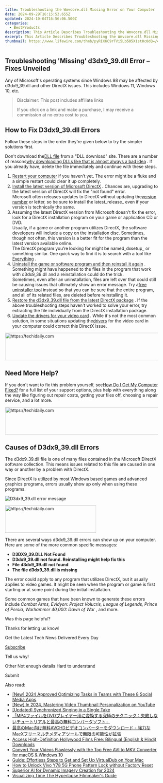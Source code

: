 ```yaml
---
title: Troubleshooting the Wmvcore.dll Missing Error on Your Computer
date: 2024-09-29T16:15:53.655Z
updated: 2024-10-04T16:56:06.500Z
categories:
  - BestProducts
description: This Article Describes Troubleshooting the Wmvcore.dll Missing Error on Your Computer
excerpt: This Article Describes Troubleshooting the Wmvcore.dll Missing Error on Your Computer
thumbnail: https://www.lifewire.com/thmb/pyRIXKC9rTVi5Lb5O5X1st0c0dQ=/400x300/filters:no_upscale():max_bytes(150000):strip_icc():format(webp)/wmvcore-dll-error-message-c160c079c9b248c9ab2a4d8b619a0163.png
---
```


## Troubleshooting 'Missing' d3dx9_39.dll Error – Fixes Unveiled
 Any of Microsoft's operating systems since Windows 98 may be affected by d3dx9\_39.dll and other DirectX issues. This includes Windows 11, Windows 10, etc.  

>  Disclaimer: This post includes affiliate links
>
>  If you click on a link and make a purchase, I may receive a commission at no extra cost to you.
>

## How to Fix D3dx9\_39.dll Errors

 Follow these steps in the order they're given below to try the simpler solutions first.

 Don't download the[DLL file](https://www.lifewire.com/what-is-a-dll-file-2625852) from a "DLL download" site. There are a number of reasons[why downloading DLLs like that is almost always a bad idea](https://www.lifewire.com/important-reasons-not-to-download-dll-files-2624455) . If you already have, delete the file immediately and continue with these steps.

1. [Restart your computer](https://www.lifewire.com/how-to-reboot-a-computer-2624568) if you haven't yet. The error might be a fluke and a simple restart could clear it up completely.
2. [Install the latest version of Microsoft DirectX](https://www.lifewire.com/how-to-download-install-directx-2624489) . Chances are, upgrading to the latest version of DirectX will fix the "not found" error.  
 Microsoft often releases updates to DirectX without updating the[version number](https://www.lifewire.com/version-number-2626043) or letter, so be sure to install the latest_release_ even if your version is technically the same.
3. Assuming the latest DirectX version from Microsoft doesn't fix the error, look for a DirectX installation program on your game or application CD or DVD.  
 Usually, if a game or another program utilizes DirectX, the software developers will include a copy on the installation disc. Sometimes, though not often, this version is a better fit for the program than the latest version available online.  
 The DirectX program you're looking for might be named_dxsetup_ or something similar. One quick way to find it is to search with a tool like [Everything](https://www.voidtools.com/) .
4. [Uninstall the game or software program and then reinstall it again](https://www.lifewire.com/what-is-the-proper-way-to-reinstall-a-software-program-2624478) . Something might have happened to the files in the program that work with d3dx9\_39.dll and a reinstallation could do the trick.  
 Sometimes, even after an uninstallation, files are left over that could still be causing issues that ultimately show an error message. Try a[free uninstaller tool](https://www.lifewire.com/free-uninstaller-programs-2625188) instead so that you can be sure that the entire program, and all of its related files, are deleted before reinstalling it.
5. [Restore the d3dx9_39.dll file from the latest DirectX package](https://www.lifewire.com/how-to-restore-a-missing-directx-dll-file-2624516) . If the above troubleshooting steps haven't worked to solve your error, try extracting the file individually from the DirectX installation package.
6. [Update the drivers for your video card](https://www.lifewire.com/how-to-update-drivers-in-windows-2619214) . While it's not the most common solution, in some situations updating the[drivers](https://www.lifewire.com/what-is-a-device-driver-2625796) for the video card in your computer could correct this DirectX issue.

<!-- affiliate ads begin -->
<a href="https://aligracehair.sjv.io/c/5597632/1868499/19272" target="_top" id="1868499">
  <img src="//a.impactradius-go.com/display-ad/19272-1868499" border="0" alt="https://techidaily.com" width="728" height="90"/>
</a>
<img height="0" width="0" src="https://aligracehair.sjv.io/i/5597632/1868499/19272" style="position:absolute;visibility:hidden;" border="0" />
<!-- affiliate ads end -->

## Need More Help?

 If you don't want to fix this problem yourself, see[How Do I Get My Computer Fixed?](https://www.lifewire.com/how-do-i-get-my-computer-fixed-2625167) for a full list of your support options, plus help with everything along the way like figuring out repair costs, getting your files off, choosing a repair service, and a lot more.

<!-- affiliate ads begin -->
<a href="https://appsumo.8odi.net/c/5597632/2037319/7443" target="_top" id="2037319">
  <img src="//a.impactradius-go.com/display-ad/7443-2037319" border="0" alt="https://techidaily.com" width="728" height="90"/>
</a>
<img height="0" width="0" src="https://appsumo.8odi.net/i/5597632/2037319/7443" style="position:absolute;visibility:hidden;" border="0" />
<!-- affiliate ads end -->

## Causes of D3dx9\_39.dll Errors

 The d3dx9\_39.dll file is one of many files contained in the Microsoft DirectX software collection. This means issues related to this file are caused in one way or another by a problem with DirectX.

 Since DirectX is utilized by most Windows based games and advanced graphics programs, errors usually show up only when using these programs.

![D3dx9_39.dll error message](https://www.lifewire.com/thmb/31gMna-gNNmp9s94SfcwgeSvU_c=/1500x0/filters:no_upscale():max_bytes(150000):strip_icc():format(webp)/d3dx9_39-dll-error-message-59b27a1ec4124400107693a8.png)

<!-- affiliate ads begin -->
<a href="https://aligracehair.sjv.io/c/5597632/1948932/19272" target="_top" id="1948932">
  <img src="//a.impactradius-go.com/display-ad/19272-1948932" border="0" alt="https://techidaily.com" width="300" height="90"/>
</a>
<img height="0" width="0" src="https://aligracehair.sjv.io/i/5597632/1948932/19272" style="position:absolute;visibility:hidden;" border="0" />
<!-- affiliate ads end -->

 There are several ways d3dx9\_39.dll errors can show up on your computer. Here are some of the more common specific messages:

* **D3DX9\_39.DLL Not Found**
* **D3dx9\_39.dll not found. Reinstalling might help fix this**
* **File d3dx9\_39.dll not found**
* **The file d3dx9\_39.dll is missing**

 The error could apply to any program that utilizes DirectX, but it usually applies to video games. It might be seen when the program or game is first starting or at some point during the initial installation.

 Some common games that have been known to generate these errors include _Combat Arms, Evidyon: Project Volucris, League of Legends, Prince of Persia, Warhammer 40,000: Dawn of War_ , and more.

Was this page helpful?

Thanks for letting us know!

 Get the Latest Tech News Delivered Every Day

[Subscribe](https://www.lifewire.com/#)

Tell us why!

 Other  Not enough details  Hard to understand

 Submit

<ins class="adsbygoogle"
     style="display:block"
     data-ad-format="autorelaxed"
     data-ad-client="ca-pub-7571918770474297"
     data-ad-slot="1223367746"></ins>

<ins class="adsbygoogle"
     style="display:block"
     data-ad-client="ca-pub-7571918770474297"
     data-ad-slot="8358498916"
     data-ad-format="auto"
     data-full-width-responsive="true"></ins>

<span class="atpl-alsoreadstyle">Also read:</span>
<div><ul>
<li><a href="https://facebook-video-files.techidaily.com/new-2024-approved-optimizing-tasks-in-teams-with-these-8-social-media-apps/"><u>[New] 2024 Approved Optimizing Tasks in Teams with These 8 Social Media Apps</u></a></li>
<li><a href="https://youtube-blog.techidaily.com/n-2024-mastering-video-thumbnail-personalization-on-youtube/"><u>[New] In 2024, Mastering Video Thumbnail Personalization on YouTube</u></a></li>
<li><a href="https://tiktok-video-recordings.techidaily.com/updated-synchronized-singing-in-a-single-take/"><u>[Updated] Synchronized Singing in a Single Take</u></a></li>
<li><a href="https://techtrends.techidaily.com/1724766110402-mp4dvd/"><u>「MP4ファイルをDVDプレイヤー用に変換する究極のテクニック：失敗しないチュートリアルと最高の無料コンバータソフト」</u></a></li>
<li><a href="https://techtrends.techidaily.com/macavchd-macx/"><u>最高のMac向け無料AVCHDビデオコンバーターをダウンロード - 強力な MacXフリーマルチメディアツールで無限の可能性が拡張</u></a></li>
<li><a href="https://techtrends.techidaily.com/access-high-definition-hollywood-films-free-bilingual-english-and-hindi-downloads/"><u>Access High-Definition Hollywood Films Free: Bilingual (English & Hindi) Downloads</u></a></li>
<li><a href="https://techtrends.techidaily.com/convert-your-videos-flawlessly-with-the-top-free-avi-to-mkv-converter-for-macos-and-windows-10/"><u>Convert Your Videos Flawlessly with the Top Free AVI to MKV Converter for macOS & Windows 10</u></a></li>
<li><a href="https://techtrends.techidaily.com/guide-effortless-steps-to-get-and-set-up-virtualdub-on-your-mac/"><u>Guide: Effortless Steps to Get and Set Up VirtualDub on Your Mac</u></a></li>
<li><a href="https://android-unlock.techidaily.com/how-to-unlock-vivo-y78-5g-phone-pattern-lock-without-factory-reset-by-drfone-android/"><u>How to Unlock Vivo Y78 5G Phone Pattern Lock without Factory Reset</u></a></li>
<li><a href="https://article-posts.techidaily.com/superior-ai-for-dynamic-imagery-creation-for-2024/"><u>Superior AI for Dynamic Imagery Creation for 2024</u></a></li>
<li><a href="https://extra-resources.techidaily.com/visualizing-time-the-hyperlapse-filmmakers-guide/"><u>Visualizing Time The Hyperlapse Filmmaker's Guide</u></a></li>
</ul></div>

